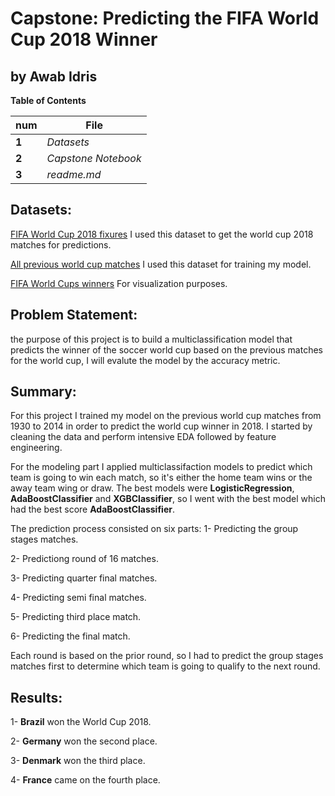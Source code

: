 # Capstone: Predicting the FIFA World Cup 2018 Winner

**by Awab Idris**
---

**Table of Contents**

  num | File
----- | ------------
**1** | _Datasets_
**2** | _Capstone Notebook_
**3** | _readme.md_

## Datasets:

[FIFA World Cup 2018 fixures](https://www.kaggle.com/lekroll/fifa-worldcup-2018-matches) I used this dataset to get the world cup 2018 matches for predictions.

[All previous world cup matches](https://www.kaggle.com/abecklas/fifa-world-cup#WorldCupMatches.csv) I used this dataset for training my model. 

[FIFA World Cups winners](https://www.kaggle.com/abecklas/fifa-world-cup#WorldCups.csv) For visualization purposes.

## Problem Statement:

the purpose of this project is to build a multiclassification model that predicts the winner of the soccer world cup based on the previous matches for the world cup, I will evalute the model by the accuracy metric.

## Summary:

For this project I trained my model on the previous world cup matches from 1930 to 2014 in order to predict the world cup winner in 2018. I started by cleaning the data and perform intensive EDA followed by feature engineering.

For the modeling part I applied multiclassifaction models to predict which team is going to win each match, so it's either the home team wins or the away team wing or draw. The best models were **LogisticRegression**, **AdaBoostClassifier** and **XGBClassifier**, so I went with the best model which had the best score **AdaBoostClassifier**.

The prediction process consisted on six parts:
1- Predicting the group stages matches.

2- Predictiong round of 16 matches.

3- Predicting quarter final matches.

4- Predicting semi final matches.

5- Predicting third place match.

6- Predicting the final match.

Each round is based on the prior round, so I had to predict the group stages matches first to determine which team is going to qualify to the next round.

## Results:

1- **Brazil** won the World Cup 2018.

2- **Germany** won the second place.

3- **Denmark** won the third place.

4- **France** came on the fourth place.

